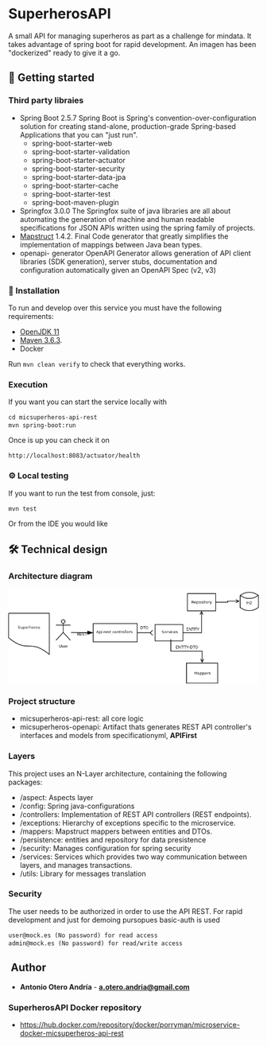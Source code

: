 # SuperherosAPI

A small API for managing superheros as part as a challenge for mindata. It takes advantage of spring boot for rapid development. An imagen has been "dockerized" ready to give it a go.

##  🚀 Getting started

### Third party libraies
- Spring Boot 2.5.7 
Spring Boot is Spring's convention-over-configuration solution for creating stand-alone, production-grade Spring-based Applications that you can "just run".
   - spring-boot-starter-web
   - spring-boot-starter-validation
   - spring-boot-starter-actuator
   - spring-boot-starter-security
   - spring-boot-starter-data-jpa
   - spring-boot-starter-cache
   - spring-boot-starter-test
   - spring-boot-maven-plugin
- Springfox 3.0.0 
The Springfox suite of java libraries are all about automating the generation of machine and human readable specifications for JSON APIs written using the spring family of projects.
- [Mapstruct](https://mapstruct.org/) 1.4.2.
Final Code generator that greatly simplifies the implementation of mappings between Java bean types.
- openapi- generator
OpenAPI Generator allows generation of API client libraries (SDK generation), server stubs, documentation and configuration automatically given an OpenAPI Spec (v2, v3) 

### 🔧 Installation

To run and develop over this service you must have the following requirements:
- [OpenJDK 11](https://adoptopenjdk.net/installation.html#installers)
- [Maven 3.6.3](https://archive.apache.org/dist/maven/maven-3/3.6.3/binaries/).
- Docker

Run `mvn clean verify` to check that everything works.

### Execution

If you want you can start the service locally with 
```
cd micsuperheros-api-rest
mvn spring-boot:run
```
Once is up you can check it on 
```
http://localhost:8083/actuator/health
```

### ⚙️ Local testing
If you want to run the test from console, just:
```
mvn test
```
Or from the IDE you would like

## 🛠 Technical design
### Architecture diagram
![Arquitecture](assets/superherosAPI_Arq.png)
### Project structure
- micsuperheros-api-rest: all core logic
- micsuperheros-openapi: Artifact thats generates REST API controller's interfaces and models from specificationyml, **APIFirst**

### Layers

This project uses an N-Layer architecture, containing the following packages:

- /aspect: Aspects layer
- /config: Spring java-configurations
- /controllers: Implementation of REST API controllers (REST endpoints).
- /exceptions: Hierarchy of exceptions specific to the microservice.
- /mappers: Mapstruct mappers between entities and DTOs.
- /persistence: entities and repository for data presistence
- /security: Manages configuration for spring security
- /services: Services which provides two way communication between layers, and manages transactions.
- /utils: Library for messages translation

### Security
The user needs to be authorized in order to use the API REST. 
For rapid development and just for demoing pursopues basic-auth is used
```
user@mock.es (No password) for read access 
admin@mock.es (No password) for read/write access
```

## ️ Author

* **Antonio Otero Andría** - **a.otero.andria@gmail.com**

### SuperherosAPI Docker repository
- https://hub.docker.com/repository/docker/porryman/microservice-docker-micsuperheros-api-rest
